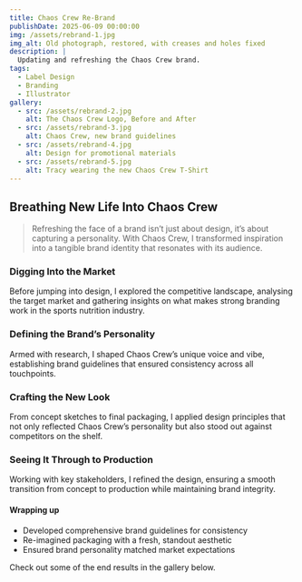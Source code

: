 ```yaml
---
title: Chaos Crew Re-Brand
publishDate: 2025-06-09 00:00:00
img: /assets/rebrand-1.jpg
img_alt: Old photograph, restored, with creases and holes fixed
description: |
  Updating and refreshing the Chaos Crew brand.
tags:
  - Label Design
  - Branding
  - Illustrator
gallery:
  - src: /assets/rebrand-2.jpg
    alt: The Chaos Crew Logo, Before and After
  - src: /assets/rebrand-3.jpg
    alt: Chaos Crew, new brand guidelines
  - src: /assets/rebrand-4.jpg
    alt: Design for promotional materials
  - src: /assets/rebrand-5.jpg
    alt: Tracy wearing the new Chaos Crew T-Shirt
---
```


## Breathing New Life Into Chaos Crew  

> Refreshing the face of a brand isn’t just about design, it’s about capturing a personality. With Chaos Crew, I transformed inspiration into a tangible brand identity that resonates with its audience.

### Digging Into the Market  
Before jumping into design, I explored the competitive landscape, analysing the target market and gathering insights on what makes strong branding work in the sports nutrition industry.

### Defining the Brand’s Personality  
Armed with research, I shaped Chaos Crew’s unique voice and vibe, establishing brand guidelines that ensured consistency across all touchpoints.

### Crafting the New Look  
From concept sketches to final packaging, I applied design principles that not only reflected Chaos Crew’s personality but also stood out against competitors on the shelf.

### Seeing It Through to Production  
Working with key stakeholders, I refined the design, ensuring a smooth transition from concept to production while maintaining brand integrity.

#### Wrapping up  
- Developed comprehensive brand guidelines for consistency  
- Re-imagined packaging with a fresh, standout aesthetic  
- Ensured brand personality matched market expectations

Check out some of the end results in the gallery below.